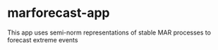 # marforecast-app
This app uses semi-norm representations of stable MAR processes to forecast extreme events
